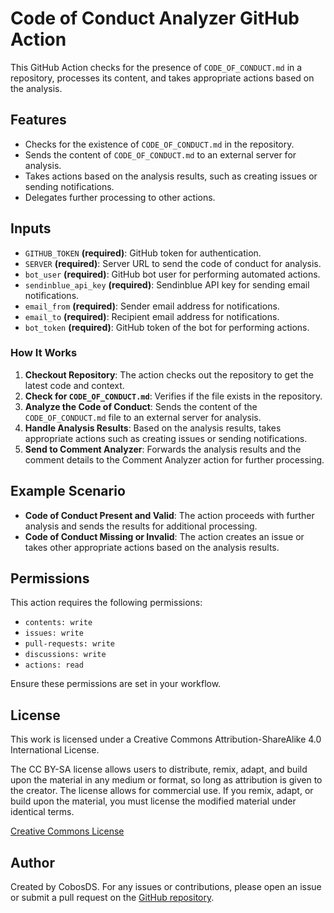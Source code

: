 # Code of Conduct Analyzer GitHub Action

This GitHub Action checks for the presence of `CODE_OF_CONDUCT.md` in a repository, processes its content, and takes appropriate actions based on the analysis.

## Features

- Checks for the existence of `CODE_OF_CONDUCT.md` in the repository.
- Sends the content of `CODE_OF_CONDUCT.md` to an external server for analysis.
- Takes actions based on the analysis results, such as creating issues or sending notifications.
- Delegates further processing to other actions.

## Inputs

- `GITHUB_TOKEN` **(required)**: GitHub token for authentication.
- `SERVER` **(required)**: Server URL to send the code of conduct for analysis.
- `bot_user` **(required)**: GitHub bot user for performing automated actions.
- `sendinblue_api_key` **(required)**: Sendinblue API key for sending email notifications.
- `email_from` **(required)**: Sender email address for notifications.
- `email_to` **(required)**: Recipient email address for notifications.
- `bot_token` **(required)**: GitHub token of the bot for performing actions.

### How It Works
1. **Checkout Repository**: The action checks out the repository to get the latest code and context.
2. **Check for `CODE_OF_CONDUCT.md`**: Verifies if the file exists in the repository.
3. **Analyze the Code of Conduct**: Sends the content of the `CODE_OF_CONDUCT.md` file to an external server for analysis.
4. **Handle Analysis Results**: Based on the analysis results, takes appropriate actions such as creating issues or sending notifications.
5. **Send to Comment Analyzer**: Forwards the analysis results and the comment details to the Comment Analyzer action for further processing.

## Example Scenario
- **Code of Conduct Present and Valid**: The action proceeds with further analysis and sends the results for additional processing.
- **Code of Conduct Missing or Invalid**: The action creates an issue or takes other appropriate actions based on the analysis results.

## Permissions
This action requires the following permissions:

- `contents: write`
- `issues: write`
- `pull-requests: write`
- `discussions: write`
- `actions: read`

Ensure these permissions are set in your workflow.

## License
This work is licensed under a Creative Commons Attribution-ShareAlike 4.0 International License.

The CC BY-SA license allows users to distribute, remix, adapt, and build upon the material in any medium or format, so long as attribution is given to the creator. The license allows for commercial use. If you remix, adapt, or build upon the material, you must license the modified material under identical terms.

[Creative Commons License](https://creativecommons.org/licenses/by-sa/4.0/)

## Author
Created by CobosDS. For any issues or contributions, please open an issue or submit a pull request on the [GitHub repository](https://github.com/SOM-Research/code-of-conduct-analyzer).

